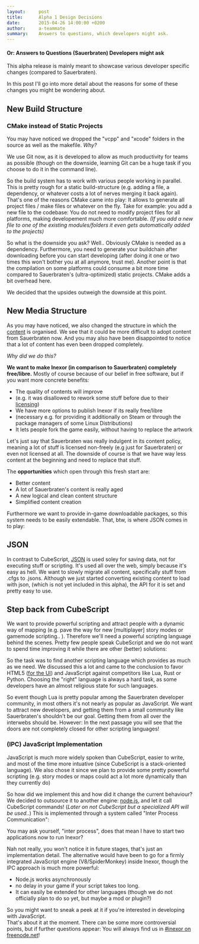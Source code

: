 ```yaml
---
layout:     post
title:      Alpha 1 Design Decisions
date:       2015-04-26 14:00:00 +0200
author:     a-teammate
summary:    Answers to questions, which developers might ask.
---
```


#### **Or: Answers to Questions (Sauerbraten) Developers might ask**

This alpha release is mainly meant to showcase various developer specific changes (compared to Sauerbraten).

In this post I'll go into more detail about the reasons for some of these changes you might be wondering about.


## **New Build Structure**

### **CMake instead of Static Projects**

You may have noticed we dropped the "vcpp" and "xcode" folders in the source as well as the makefile. _Why?_

We use Git now, as it is developed to allow as much productivity for teams as possible (though on the downside, learning Git can be a huge task if you choose to do it in the command line).
 
So the build system has to work with various people working in parallel. This is pretty rough for a static build-structure (e.g. adding a file, a dependency, or whatever costs a lot of nerves merging it back again).  
That's one of the reasons CMake came into play:
It allows to generate all project files / make files or whatever on the fly.
Take for example: you add a new file to the codebase: You do not need to modify project files for all platforms, making developement much more comfortable.
_(If you add a new file to one of the existing modules/folders it even gets automatically added to the projects)_

So what is the downside you ask? 
Well.. Obviously CMake is needed as a dependency.
Furthermore, you need to generate your buildchain after downloading before you can start developing (after doing it one or two times this won't bother you at all anymore, trust me).
Another point is that the compilation on some platforms could consume a bit more time compared to Sauerbraten's (ultra-optimized) static projects. CMake adds a bit overhead here.

We decided that the upsides outweigh the downside at this point. 

## **New Media Structure**

As you may have noticed, we also changed the structure in which the [content](https://github.com/inexorgame/data/) is organised.
We see that it could be more difficult to adopt content from Sauerbraten now.
And you may also have been disappointed to notice that a lot of content has even been dropped completely.

_Why did we do this?_

**We want to make Inexor (in comparison to Sauerbraten) completely free/libre.** Mostly of course because of our belief in free software, but if you want more concrete benefits:

-	The quality of contents will improve 
-	(e.g. it was disallowed to rework some stuff before due to their [licensing](https://github.com/inexorgame/code/wiki/License-Policy))
-	We have more options to publish Inexor if its really free/libre
-	(necessary e.g. for providing it additionally on Steam or through the package managers of some Linux Distributions)
-	It lets people fork the game easily, without having to replace the artwork

Let's just say that Sauerbraten was really indulgent in its content policy, meaning a lot of stuff is licensed non-freely (e.g just for Sauerbraten) or even not licensed at all. 
The downside of course is that we have way less content at the beginning and need to replace that stuff.

The **opportunities** which open through this fresh start are:

-	Better content
-	A lot of Sauerbraten's content is really aged
-	A new logical and clean content structure
-	Simplified content creation


Furthermore we want to provide in-game downloadable packages, so this system needs to be easily extendable.
That, btw, is where JSON comes in to play:

## **JSON**

In contrast to CubeScript, [JSON](https://github.com/inexorgame/code/wiki/JSON-Implementation) is used soley for saving data, not for executing stuff or scripting.
It's used all over the web, simply because it's easy as hell.
We want to slowly migrate all content, specifically stuff from .cfgs to .jsons.
Although we just started converting existing content to load with json, (which is not yet included in this alpha), the API for it is set and pretty easy to use.

## **Step back from CubeScript**

We want to provide powerful scripting and attract people with a dynamic way of mapping (e.g. pave the way for new [multiplayer] story modes or gamemode scripting.. ).
Therefore we'll need a powerful scripting language behind the scenes.
Pretty few people speak CubeScript and we do not want to spend time improving it while there are other (better) solutions:

So the task was to find another scripting language which provides as much as we need.
We discussed this a lot and came to the conclusion to favor HTML5 ([for the UI](https://github.com/inexorgame/code/wiki/HTML5-User-Interface)) and JavaScript against competitors like Lua, Rust or Python.
Choosing the "right" language is always a hard task, as some developers have an almost religious state for such languages.

So event though Lua is pretty popular among the Sauerbraten developer community, in most others it's not nearly as popular as JavaScript.
We want to attract new developers, and getting them from a small community like Sauerbraten's shouldn't be our goal. Getting them from all over the interwebs should be.
However: In the next passage you will see that the doors are not completely closed for other scripting languages!

### **(IPC) JavaScript Implementation**

JavaScript is much more widely spoken than CubeScript, easier to write, and most of the time more intuative (since CubeScript is a stack-oriented language).
We also chose it since we plan to provide some pretty powerful scripting (e.g. story modes or maps could act a lot more dynamically than they currently do)

So how did we implement this and how did it change the current behaviour?
We decided to outsource it to another engine: [node.js](http://blog.modulus.io/absolute-beginners-guide-to-nodejs), and let it call CubeScript commands!
(*Later on not CubeScript but a specialized API will be used..*)
This is implemented through a system called "Inter Process Communication":

You may ask yourself, "inter process", does that mean I have to start two applications now to run Inexor?

Nah not really, you won't notice it in future stages, that's just an implementation detail. 
The alternative would have been to go for a firmly integrated JavaScript engine (V8/SpiderMonkey) inside Inexor, though the IPC approach is much more powerful:

-	Node.js works asynchronously
-	no delay in your game if your script takes too long.
-	It can easily be extended for other languages (though we do not officially plan to do so yet, but maybe a mod or plugin?)

So you might want to sneak a peek at it if you're interested in developing with JavaScript.  
That's about it at the moment. There can be some more controversial points, but if further questions appear: You will always find us in [#inexor on freenode.net](https://webchat.freenode.net/?channels=#inexor)!
